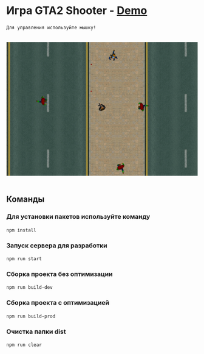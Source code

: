 # Игра GTA2 Shooter - [Demo](https://master--harmonious-centaur-88e3e4.netlify.app/)
```
Для управления используйте мышку!
```
<br />
<div align="center">
  <img src="./src/img/gta2-shooter-js.png" />
</div>
<br />

## Команды
### Для установки пакетов используйте команду
```shell
npm install
```

### Запуск сервера для разработки
```shell
npm run start
```

### Сборка проекта без оптимизации
```shell
npm run build-dev
```

### Сборка проекта с оптимизацией
```shell
npm run build-prod
```

### Очистка папки dist
```shell
npm run clear
```